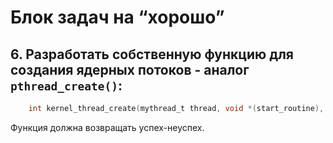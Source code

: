 # Блок задач на “хорошо”

## 6. Разработать собственную функцию для создания ядерных потоков - аналог `pthread_create()`:

```c
    int kernel_thread_create(mythread_t thread, void *(start_routine), void *arg);
```

Функция должна возвращать успех-неуспех.

